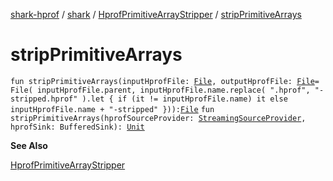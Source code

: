 [shark-hprof](../../index.md) / [shark](../index.md) / [HprofPrimitiveArrayStripper](index.md) / [stripPrimitiveArrays](./strip-primitive-arrays.md)

# stripPrimitiveArrays

`fun stripPrimitiveArrays(inputHprofFile: `[`File`](https://docs.oracle.com/javase/6/docs/api/java/io/File.html)`, outputHprofFile: `[`File`](https://docs.oracle.com/javase/6/docs/api/java/io/File.html)` = File(
      inputHprofFile.parent, inputHprofFile.name.replace(
      ".hprof", "-stripped.hprof"
    ).let { if (it != inputHprofFile.name) it else inputHprofFile.name + "-stripped" })): `[`File`](https://docs.oracle.com/javase/6/docs/api/java/io/File.html)
`fun stripPrimitiveArrays(hprofSourceProvider: `[`StreamingSourceProvider`](../-streaming-source-provider/index.md)`, hprofSink: BufferedSink): `[`Unit`](https://kotlinlang.org/api/latest/jvm/stdlib/kotlin/-unit/index.html)

**See Also**

[HprofPrimitiveArrayStripper](index.md)

